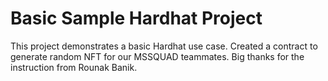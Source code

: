 # Basic Sample Hardhat Project

This project demonstrates a basic Hardhat use case. Created a contract to generate random NFT for our MSSQUAD teammates. Big thanks for the instruction from Rounak Banik.

